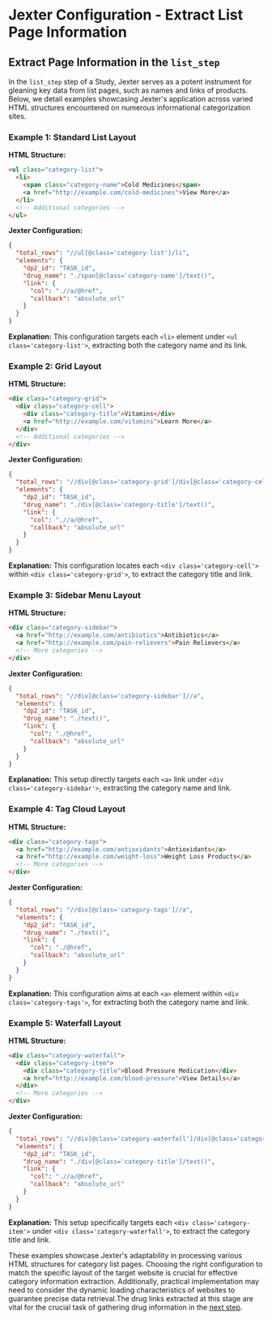 # Jexter Configuration - Extract List Page Information

## Extract Page Information in the `list_step` 

In the `list_step` step of a Study, Jexter serves as a potent instrument for gleaning key data from list pages, such as names and links of products. Below, we detail examples showcasing Jexter's application across varied HTML structures encountered on numerous informational categorization sites.

### Example 1: Standard List Layout

**HTML Structure:**
```html
<ul class="category-list">
  <li>
    <span class="category-name">Cold Medicines</span>
    <a href="http://example.com/cold-medicines">View More</a> 
  </li>
  <!-- Additional categories -->
</ul>
```

**Jexter Configuration:**
```json
{
  "total_rows": "//ul[@class='category-list']/li",
  "elements": {
    "dp2_id": "TASK_id",
    "drug_name": "./span[@class='category-name']/text()",
    "link": {
      "col": ".//a/@href",
      "callback": "absolute_url"
    }
  }
}
```

**Explanation:**
This configuration targets each `<li>` element under `<ul class='category-list'>`, extracting both the category name and its link.

### Example 2: Grid Layout

**HTML Structure:**
```html
<div class="category-grid">
  <div class="category-cell">
    <div class="category-title">Vitamins</div>
    <a href="http://example.com/vitamins">Learn More</a>
  </div>
  <!-- Additional categories -->
</div>
```

**Jexter Configuration:**
```json
{
  "total_rows": "//div[@class='category-grid']/div[@class='category-cell']",
  "elements": {
    "dp2_id": "TASK_id",
    "drug_name": "./div[@class='category-title']/text()",
    "link": {
      "col": ".//a/@href",
      "callback": "absolute_url"
    }
  }
}
```

**Explanation:**
This configuration locates each `<div class='category-cell'>` within `<div class='category-grid'>`, to extract the category title and link.

### Example 3: Sidebar Menu Layout

**HTML Structure:**
```html
<div class="category-sidebar">
  <a href="http://example.com/antibiotics">Antibiotics</a>
  <a href="http://example.com/pain-relievers">Pain Relievers</a>
  <!-- More categories -->
</div>
```

**Jexter Configuration:**
```json
{
  "total_rows": "//div[@class='category-sidebar']//a",
  "elements": {
    "dp2_id": "TASK_id",
    "drug_name": "./text()",
    "link": {
      "col": "./@href",
      "callback": "absolute_url"
    }
  }
}
```

**Explanation:**
This setup directly targets each `<a>` link under `<div class='category-sidebar'>`, extracting the category name and link.

### Example 4: Tag Cloud Layout

**HTML Structure:**
```html
<div class="category-tags">
  <a href="http://example.com/antioxidants">Antioxidants</a>
  <a href="http://example.com/weight-loss">Weight Loss Products</a>
  <!-- More categories -->
</div>
```

**Jexter Configuration:**
```json
{
  "total_rows": "//div[@class='category-tags']//a",
  "elements": {
    "dp2_id": "TASK_id",
    "drug_name": "./text()",
    "link": {
      "col": "./@href",
      "callback": "absolute_url"
    }
  }
}
```

**Explanation:**
This configuration aims at each `<a>` element within `<div class='category-tags'>`, for extracting both the category name and link.

### Example 5: Waterfall Layout

**HTML Structure:**
```html
<div class="category-waterfall">
  <div class="category-item">
    <div class="category-title">Blood Pressure Medication</div>
    <a href="http://example.com/blood-pressure">View Details</a>
  </div>
  <!-- More categories -->
</div>
```

**Jexter Configuration:**
```json
{
  "total_rows": "//div[@class='category-waterfall']/div[@class='category-item']",
  "elements": {
    "dp2_id": "TASK_id",
    "drug_name": "./div[@class='category-title']/text()",
    "link": {
      "col": ".//a/@href",
      "callback": "absolute_url"
    }
  }
}
```

**Explanation:**
This setup specifically targets each `<div class='category-item'>` under `<div class='category-waterfall'>`, to extract the category title and link.

These examples showcase Jexter's adaptability in processing various HTML structures for category list pages. Choosing the right configuration to match the specific layout of the target website is crucial for effective category information extraction. Additionally, practical implementation may need to consider the dynamic loading characteristics of websites to guarantee precise data retrieval.The drug links extracted at this stage are vital for the crucial task of gathering drug information in the [next step](https://github.com/HzaCode/DP2-for-Beginners/blob/main/Study%EF%BC%9Adetail_step.md).
